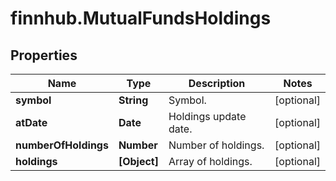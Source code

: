 # finnhub.MutualFundsHoldings

## Properties

Name | Type | Description | Notes
------------ | ------------- | ------------- | -------------
**symbol** | **String** | Symbol. | [optional] 
**atDate** | **Date** | Holdings update date. | [optional] 
**numberOfHoldings** | **Number** | Number of holdings. | [optional] 
**holdings** | **[Object]** | Array of holdings. | [optional] 


